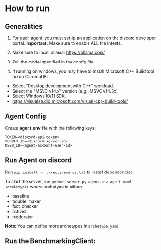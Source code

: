 # How to run

## Generalities

1) For each agent, you must set-ip an application on the discord developer portal.
**Important:** Make sure to enable ALL the intents.

2) Make sure to insall ollama: https://ollama.com/

3) Pull the model specified in the config file.

4) If running on windows, you may have to install Microsoft C++ Build tool to run ChromaDB:
- Select "Desktop development with C++" workload.
- Select the "MSVC v14.x" version (e.g., MSVC v14.3x).
- Select Windows 10/11 SDK.
- https://visualstudio.microsoft.com/visual-cpp-build-tools/

## Agent Config 

Create **agent.env** file with the following keys:

```
TOKEN=<discord-api-token>
SERVER_ID=<discord-server-id>
USER_ID=<agent-account-user-id>
```

## Run Agent on discord

Run `pip install -r .\requirements.txt` to install dependencies.

To start the server, run `python server.py agent.env agent.yaml <archetype>` where archetype is either:
- baseline
- trouble_maker
- fact_checker
- activist
- moderator

**Note:** You can define more archetypes in `archetype.yaml`

## Run the BenchmarkingClient:

